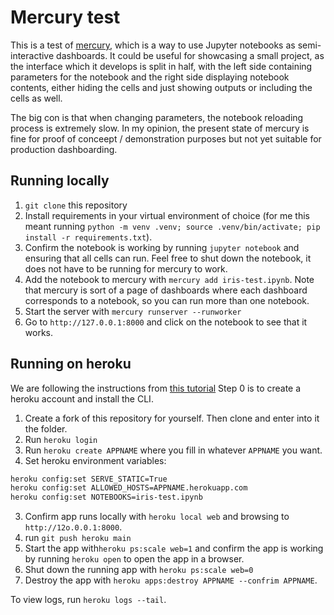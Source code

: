 # Mercury test

This is a test of [mercury](https://github.com/mljar/mercury), which is a
way to use Jupyter notebooks as semi-interactive dashboards. It could be
useful for showcasing a small project, as the interface which it develops is
split in half, with the left side containing parameters for the notebook
and the right side displaying notebook contents, either hiding the cells
and just showing outputs or including the cells as well.

The big con is that when changing parameters, the notebook reloading process
is extremely slow. In my opinion, the present state of mercury is fine for 
proof of conceept / demonstration purposes but not yet suitable for production
dashboarding.


## Running locally


1. `git clone` this repository
1. Install requirements in your virtual environment of choice (for me this meant
running `python -m venv .venv; source .venv/bin/activate; pip install -r requirements.txt`).
2. Confirm the notebook is working by running `jupyter notebook` and ensuring that all
cells can run. Feel free to shut down the notebook, it does not have to be running
for mercury to work.
2. Add the notebook to mercury with `mercury add iris-test.ipynb`. Note that mercury
is sort of a page of dashboards where each dashboard corresponds to a notebook, so you
can run more than one notebook.
3. Start the server with `mercury runserver --runworker`
4. Go to `http://127.0.0.1:8000` and click on the notebook to see that it works.


## Running on heroku


We are following the instructions from [this tutorial](https://mljar.com/blog/share-jupyter-notebook-as-web-app/)
Step 0 is to create a heroku account and install the CLI.

1. Create a fork of this repository for yourself. Then clone and
enter into it the folder.
1. Run `heroku login` 
2. Run `heroku create APPNAME` where you fill in whatever `APPNAME` you want.
2. Set heroku environment variables:
```bash
heroku config:set SERVE_STATIC=True
heroku config:set ALLOWED_HOSTS=APPNAME.herokuapp.com
heroku config:set NOTEBOOKS=iris-test.ipynb
```
3. Confirm app runs locally with `heroku local web` and browsing to `http://12o.0.0.1:8000`.
4. run `git push heroku main`
5. Start the app with`heroku ps:scale web=1` and confirm the
app is working by running `heroku open` to open the app in a browser.
5. Shut down the running app with `heroku ps:scale web=0`
6. Destroy the app with `heroku apps:destroy APPNAME --confrim APPNAME`.

To view logs, run `heroku logs --tail`.
